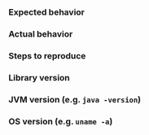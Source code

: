 ### Expected behavior

### Actual behavior

### Steps to reproduce

### Library version

### JVM version (e.g. `java -version`)

### OS version (e.g. `uname -a`)
